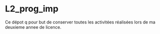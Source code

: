 # L2_prog_imp
Ce dépot q pour but de conserver toutes les activitées réalisées lors de ma deuxieme annee de licence.
